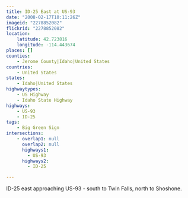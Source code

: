 ```yaml
---
title: ID-25 East at US-93
date: "2008-02-17T10:11:26Z"
imageid: "2278852082"
flickrid: "2278852082"
location:
    latitude: 42.723816
    longitude: -114.443674
places: []
counties:
    - Jerome County|Idaho|United States
countries:
    - United States
states:
    - Idaho|United States
highwaytypes:
    - US Highway
    - Idaho State Highway
highways:
    - US-93
    - ID-25
tags:
    - Big Green Sign
intersections:
    - overlap1: null
      overlap2: null
      highways1:
        - US-93
      highways2:
        - ID-25

---
```

ID-25 east approaching US-93 - south to Twin Falls, north to Shoshone.